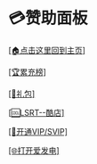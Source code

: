 # 💳赞助面板

[[🏠点击这里回到主页]](README.md)

[[🏆累充榜]](zz_lcb.md)

[[🎁礼包]](zz_lb.md)

[[🆒LSRT--酷店]](zz_kd.md)

[[👑开通VIP/SVIP]](VIP.md)

[[🌐打开爱发电]](https://afdian.net/@Zongzi21o)
